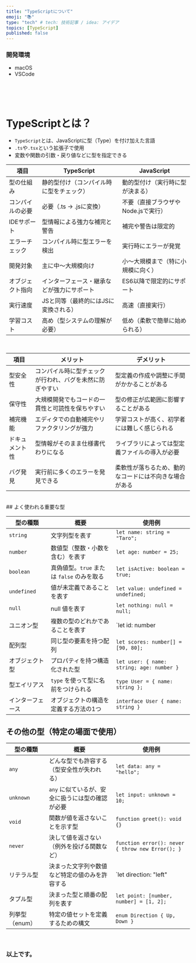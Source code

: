 ```yaml
---
title: "TypeScriptについて"
emoji: "📚"
type: "tech" # tech: 技術記事 / idea: アイデア
topics: [TypeScript]
published: false
---
```

### 開発環境
- macOS
- VSCode

<br>
<br>
<br>

# TypeScriptとは？
- `TypeScript`とは、JavaScriptに型（Type）を付け加えた言語
- `.ts`や`.tsx`という拡張子で使用
- 変数や関数の引数・戻り値などに型を指定できる



| 項目             | TypeScript                                     | JavaScript                              |
|------------------|------------------------------------------------|------------------------------------------|
| 型の仕組み       | 静的型付け（コンパイル時に型をチェック）       | 動的型付け（実行時に型が決まる）        |
| コンパイルの必要 | 必要（.ts → .jsに変換）                        | 不要（直接ブラウザやNode.jsで実行）     |
| IDEサポート      | 型情報による強力な補完と警告                   | 補完や警告は限定的                      |
| エラーチェック   | コンパイル時に型エラーを検出                   | 実行時にエラーが発覚                     |
| 開発対象         | 主に中〜大規模向け                             | 小〜大規模まで（特に小規模に向く）      |
| オブジェクト指向 | インターフェース・継承などが強力にサポート     | ES6以降で限定的にサポート               |
| 実行速度         | JSと同等（最終的にはJSに変換される）           | 高速（直接実行）                         |
| 学習コスト       | 高め（型システムの理解が必要）                 | 低め（柔軟で簡単に始められる）           |


<br>


| 項目     | メリット                                                                 | デメリット                                      |
|----------|--------------------------------------------------------------------------|-------------------------------------------------|
| 型安全性 | コンパイル時に型チェックが行われ、バグを未然に防ぎやすい               | 型定義の作成や調整に手間がかかることがある      |
| 保守性   | 大規模開発でもコードの一貫性と可読性を保ちやすい                         | 型の修正が広範囲に影響することがある            |
| 補完機能 | エディタでの自動補完やリファクタリングが強力                            | 学習コストが高く、初学者には難しく感じられる    |
| ドキュメント性 | 型情報がそのまま仕様書代わりになる                                  | ライブラリによっては型定義ファイルの導入が必要   |
| バグ発見 | 実行前に多くのエラーを発見できる                                         | 柔軟性が落ちるため、動的なコードには不向きな場合がある |


<br>
## よく使われる重要な型

| 型の種類 | 概要 | 使用例 |
| --- | --- | --- |
| `string` | 文字列型を表す | `let name: string = "Taro";` |
| `number` | 数値型（整数・小数を含む）を表す | `let age: number = 25;` |
| `boolean` | 真偽値型。`true` または `false` のみを取る | `let isActive: boolean = true;` |
| `undefined` | 値が未定義であることを表す | `let value: undefined = undefined;` |
| `null` | null 値を表す | `let nothing: null = null;` |
| ユニオン型 | 複数の型のどれかであることを表す | `let id: number | string;` |
| 配列型 | 同じ型の要素を持つ配列 | `let scores: number[] = [90, 80];` |
| オブジェクト型 | プロパティを持つ構造化された型 | `let user: { name: string; age: number }` |
| 型エイリアス | `type` を使って型に名前をつけられる | `type User = { name: string };` |
| インターフェース | オブジェクトの構造を定義する方法の1つ | `interface User { name: string }` |

## その他の型（特定の場面で使用）

| 型の種類 | 概要 | 使用例 |
| --- | --- | --- |
| `any` | どんな型でも許容する（型安全性が失われる） | `let data: any = "hello";` |
| `unknown` | `any` に似ているが、安全に扱うには型の確認が必要 | `let input: unknown = 10;` |
| `void` | 関数が値を返さないことを示す型 | `function greet(): void {}` |
| `never` | 決して値を返さない（例外を投げる関数など） | `function error(): never { throw new Error(); }` |
| リテラル型 | 決まった文字列や数値など特定の値のみを許容する | `let direction: "left" | "right";` |
| タプル型 | 決まった型と順番の配列を表す | `let point: [number, number] = [1, 2];` |
| 列挙型（enum） | 特定の値セットを定義するための構文 | `enum Direction { Up, Down }` |




<br>


### 以上です。

<br>
<br>
<br>